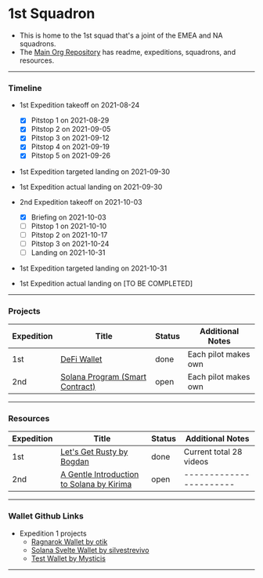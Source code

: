 # 1st Squadron

- This is home to the 1st squad that's a joint of the EMEA and NA squadrons.
- The [Main Org Repository](https://github.com/icarus-initiative/icarus_initiative) has readme, expeditions, squadrons, and resources.

---

### Timeline

- 1st Expedition takeoff on 2021-08-24
  - [x] Pitstop 1 on 2021-08-29
  - [x] Pitstop 2 on 2021-09-05
  - [x] Pitstop 3 on 2021-09-12
  - [x] Pitstop 4 on 2021-09-19
  - [x] Pitstop 5 on 2021-09-26
- 1st Expedition targeted landing on 2021-09-30
- 1st Expedition actual landing on 2021-09-30

- 2nd Expedition takeoff on 2021-10-03
  - [x] Briefing on 2021-10-03
  - [ ] Pitstop 1 on 2021-10-10
  - [ ] Pitstop 2 on 2021-10-17
  - [ ] Pitstop 3 on 2021-10-24
  - [ ] Landing on 2021-10-31
- 1st Expedition targeted landing on 2021-10-31
- 1st Expedition actual landing on [TO BE COMPLETED]

---

### Projects

| Expedition | Title                                                                                                                                            | Status | Additional Notes     |
| ---------- | ------------------------------------------------------------------------------------------------------------------------------------------------ | ------ | -------------------- |
| 1st        | [DeFi Wallet](https://github.com/icarus-initiative/icarus_initiative/blob/main/1st_expedition_wallet_guidelines.md)                              | done   | Each pilot makes own |
| 2nd        | [Solana Program (Smart Contract)](https://github.com/icarus-initiative/icarus_initiative/blob/main/2nd_expedition_smart_contracts_guidelines.md) | open   | Each pilot makes own |

---

### Resources

| Expedition | Title                                                                                                 | Status | Additional Notes        |
| ---------- | ----------------------------------------------------------------------------------------------------- | ------ | ----------------------- |
| 1st        | [Let's Get Rusty by Bogdan](https://www.youtube.com/playlist?list=PLai5B987bZ9CoVR-QEIN9foz4QCJ0H2Y8) | done   | Current total 28 videos |
| 2nd        | [A Gentle Introduction to Solana by Kirima](https://kirima.vercel.app/post/gentleintrosolana)         | open   | ----------------------- |

---

### Wallet Github Links

- Expedition 1 projects
  - [Ragnarok Wallet by otik](https://github.com/timh1203/ragnarok_wallet)
  - [Solana Svelte Wallet by silvestrevivo](https://github.com/silvestrevivo/solana-svelte-wallet)
  - [Test Wallet by Mysticis](https://github.com/mysticis/test-wallet)

---
